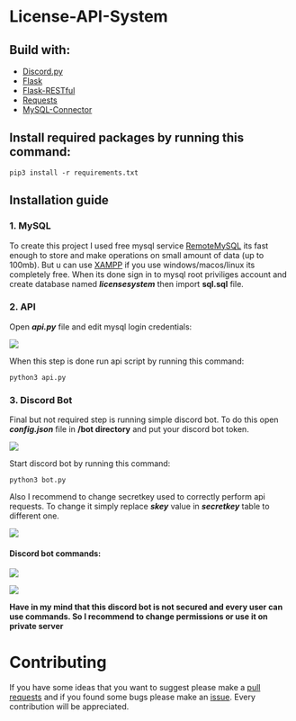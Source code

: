 # License-API-System
## Build with:
- [Discord.py](https://discordpy.readthedocs.io/en/stable/)
- [Flask](https://flask.palletsprojects.com/en/2.1.x/)
- [Flask-RESTful](https://flask-restful.readthedocs.io/en/latest/)
- [Requests](https://pypi.org/project/requests/)
- [MySQL-Connector](https://pypi.org/project/mysql-connector-repackaged/)
## Install required packages by running this command:
```
pip3 install -r requirements.txt
```

## Installation guide
### 1. MySQL
To create this project I used free mysql service [RemoteMySQL](https://remotemysql.com/) its fast enough to store and make operations on small amount of data (up to 100mb). But u can use [XAMPP](https://www.apachefriends.org/) if you use windows/macos/linux its completely free. When its done sign in to mysql root priviliges account and create database named ***licensesystem*** then import **sql.sql** file.
### 2. API
Open ***api.py*** file and edit mysql login credentials:

![](https://i.imgur.com/VI6JWgs.png)

When this step is done run api script by running this command:
```
python3 api.py
```
### 3. Discord Bot
Final but not required step is running simple discord bot.
To do this open ***config.json*** file in **/bot directory** and put your discord bot token.

![](https://i.imgur.com/UBMIg3y.png)

Start discord bot by running this command:
```
python3 bot.py
```

Also I recommend to change secretkey used to correctly perform api requests. To change it simply replace ***skey*** value in ***secretkey*** table to different one.

![](https://i.imgur.com/rk9eXbe.png)

#### **Discord bot commands:**

![](https://i.imgur.com/C55uLaP.png)

![](https://i.imgur.com/uQK2n6G.png)

**Have in my mind that this discord bot is not secured and every user can use commands. So I recommend to change permissions or use it on private server**
# Contributing
If you have some ideas that you want to suggest please make a [pull requests](https://github.com/yunglean4171/License-API-System/pulls) and if you found some bugs please make an [issue](https://github.com/yunglean4171/License-API-System/issues). Every contribution will be appreciated.

